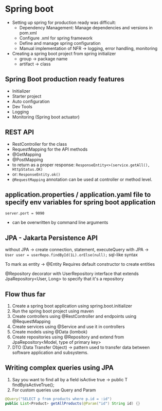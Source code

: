 # Spring boot

- Setting up spring for production ready was difficult:
  - Dependency Management: Manage dependencies and versions in pom.xml
  - Configure .xml for spring framework
  - Define and manage spring configuration
  - Manual implementation of NFR -> logging, error handling, monitoring
- Creating a spring boot project from spring initializer
  - group -> package name
  - artifact -> class

## Spring Boot production ready features

- Initializer
- Starter project
- Auto configuration
- Dev Tools
- Logging
- Monitoring (Spring boot actuator)

## REST API

- RestController for the class
- RequestMapping for the API methods
- @GetMapping
- @PostMapping
- to return as a proper response: `ResponseEntity<>(service.getAll(), HttpStatus.OK)`
- or: `ResponseEntity.ok()`
- `@RequestMapping` annotation can be used at controller or method level.

## application.properties / application.yaml file to specify env variables for spring boot application

`server.port = 9090`

- can be overwritten by command line arguments

## JPA - Jakarta Persistence API

without JPA -> create connection, statement, executeQuery
with JPA -> `User user = userRepo.findById(1L).orElse(null);` sql-like syntax

To mark as entity -> @Entity
Requires default constructor to create entities

@Repository decorator with UserRepository interface that extends JpaRepository<User, Long> to specify that it's a repository

## Flow thus far

1. Create a spring boot application using spring.boot.initializer
2. Run the spring boot project using maven
3. Create controllers using @RestController and endpoints using @RequestMapping
4. Create services using @Service and use it in controllers
5. Create models using @Data (lombok)
6. Create repositories using @Repository and extend from JpaRepository<Model, type of primary key>
7. DTO (Data Transfer Object) -> pattern used to transfer data between software application and subsystems.

## Writing complex queries using JPA

1. Say you want to find all by a field isActive true -> public T findByisActiveTrue();
2. For custom queries use Query and Param

```java
@Query("SELECT p from products where p.id = :id")
public List<Product> getAllProducts(@Param("id") String id) {}
```
